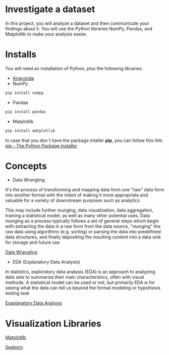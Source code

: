 # Investigate a dataset

In this project, you will analyze a dataset and then communicate your findings about it. You will use the Python libraries NumPy, Pandas, and Matplotlib to make your analysis easier.

# Installs

You will need an installation of Python, plus the following libraries:

  - [Anaconda](https://www.anaconda.com/distribution/)
  - NumPy 
```python
pip install numpy
```
  - Pandas
```python
pip install pandas
```
- Matplotlib
 ```python
pip install matplotlib
```   
In case that you don´t have the package intaller __pip__, you can follow this link:
[pip - The Python Package Installer](https://pip.pypa.io/en/stable/)


# Concepts

- Data Wrangling

It's the process of transforming and mapping data from one "raw" data form into another format with the intent of making it more appropriate and valuable for a variety of downstream purposes such as analytics

This may include further munging, data visualization, data aggregation, training a statistical model, as well as many other potential uses. Data munging as a process typically follows a set of general steps which begin with extracting the data in a raw form from the data source, "munging" the raw data using algorithms (e.g. sorting) or parsing the data into predefined data structures, and finally depositing the resulting content into a data sink for storage and future use

[Data Wrangling](https://en.wikipedia.org/wiki/Data_wrangling)

- EDA (Explanatory Data Analysis)

In statistics, exploratory data analysis (EDA) is an approach to analyzing data sets to summarize their main characteristics, often with visual methods. A statistical model can be used or not, but primarily EDA is for seeing what the data can tell us beyond the formal modeling or hypothesis testing task

[Exaplanatory Data Analysis](https://en.wikipedia.org/wiki/Exploratory_data_analysis)

# Visualization Libraries

[Matplotlib](https://matplotlib.org/index.html)

[Seaborn](https://seaborn.pydata.org/)
